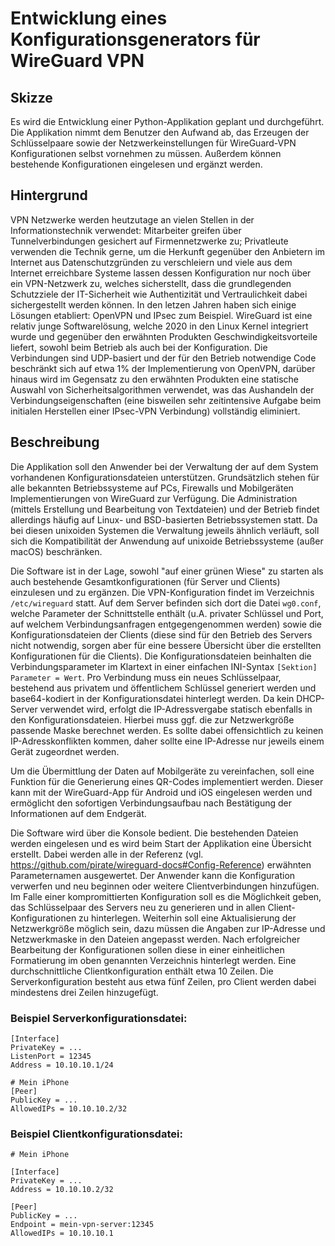 # Entwicklung eines Konfigurationsgenerators für WireGuard VPN

## Skizze
Es wird die Entwicklung einer Python-Applikation geplant und durchgeführt. Die Applikation nimmt dem Benutzer den Aufwand ab, das Erzeugen der Schlüsselpaare sowie der Netzwerkeinstellungen für WireGuard-VPN Konfigurationen selbst vornehmen zu müssen. Außerdem können bestehende Konfigurationen eingelesen und ergänzt werden.

## Hintergrund
VPN Netzwerke werden heutzutage an vielen Stellen in der Informationstechnik verwendet: Mitarbeiter greifen über Tunnelverbindungen gesichert auf Firmennetzwerke zu; Privatleute verwenden die Technik gerne, um die Herkunft gegenüber den Anbietern im Internet aus Datenschutzgründen zu verschleiern und viele aus dem Internet erreichbare Systeme lassen dessen Konfiguration nur noch über ein VPN-Netzwerk zu, welches sicherstellt, dass die grundlegenden Schutzziele der IT-Sicherheit wie Authentizität und Vertraulichkeit dabei sichergestellt werden können. In den letzen Jahren haben sich einige Lösungen etabliert: OpenVPN und IPsec zum Beispiel. WireGuard ist eine relativ junge Softwarelösung, welche 2020 in den Linux Kernel integriert wurde und gegenüber den erwähnten Produkten Geschwindigkeitsvorteile liefert, sowohl beim Betrieb als auch bei der Konfiguration. Die Verbindungen sind UDP-basiert und der für den Betrieb notwendige Code beschränkt sich auf etwa 1% der Implementierung von OpenVPN, darüber hinaus wird im Gegensatz zu den erwähnten Produkten eine statische Auswahl von Sicherheitsalgorithmen verwendet, was das Aushandeln der Verbindungseigenschaften (eine bisweilen sehr zeitintensive Aufgabe beim initialen Herstellen einer IPsec-VPN Verbindung) vollständig eliminiert.

## Beschreibung
Die Applikation soll den Anwender bei der Verwaltung der auf dem System vorhandenen Konfigurationsdateien unterstützen. Grundsätzlich stehen für alle bekannten Betriebssysteme auf PCs, Firewalls und Mobilgeräten Implementierungen von WireGuard zur Verfügung. Die Administration (mittels Erstellung und Bearbeitung von Textdateien) und der Betrieb findet allerdings häufig auf Linux- und BSD-basierten Betriebssystemen statt. Da bei diesen unixoiden Systemen die Verwaltung jeweils ähnlich verläuft, soll sich die Kompatibilität der Anwendung auf unixoide Betriebssysteme (außer macOS) beschränken.

Die Software ist in der Lage, sowohl "auf einer grünen Wiese" zu starten als auch bestehende Gesamtkonfigurationen (für Server und Clients) einzulesen und zu ergänzen. Die VPN-Konfiguration findet im Verzeichnis `/etc/wireguard` statt. Auf dem Server befinden sich dort die Datei `wg0.conf`, welche Parameter der Schnittstelle enthält (u.A. privater Schlüssel und Port, auf welchem Verbindungsanfragen entgegengenommen werden) sowie die Konfigurationsdateien der Clients (diese sind für den Betrieb des Servers nicht notwendig, sorgen aber für eine bessere Übersicht über die erstellten Konfigurationen für die Clients). Die Konfigurationsdateien beinhalten die Verbindungsparameter im Klartext in einer einfachen INI-Syntax `[Sektion] Parameter = Wert`. Pro Verbindung muss ein neues Schlüsselpaar, bestehend aus privatem und öffentlichem Schlüssel generiert werden und base64-kodiert in der Konfigurationsdatei hinterlegt werden. Da kein DHCP-Server verwendet wird, erfolgt die IP-Adressvergabe statisch ebenfalls in den Konfigurationsdateien. Hierbei muss ggf. die zur Netzwerkgröße passende Maske berechnet werden. Es sollte dabei offensichtlich zu keinen IP-Adresskonflikten kommen, daher sollte eine IP-Adresse nur jeweils einem Gerät zugeordnet werden.

Um die Übermittlung der Daten auf Mobilgeräte zu vereinfachen, soll eine Funktion für die Generierung eines QR-Codes implementiert werden. Dieser kann mit der WireGuard-App für Android und iOS eingelesen werden und ermöglicht den sofortigen Verbindungsaufbau nach Bestätigung der Informationen auf dem Endgerät.

Die Software wird über die Konsole bedient. Die bestehenden Dateien werden eingelesen und es wird beim Start der Applikation eine Übersicht erstellt. Dabei werden alle in der Referenz (vgl. https://github.com/pirate/wireguard-docs#Config-Reference) erwähnten Parameternamen ausgewertet. Der Anwender kann die Konfiguration verwerfen und neu beginnen oder weitere Clientverbindungen hinzufügen. Im Falle einer kompromittierten Konfiguration soll es die Möglichkeit geben, das Schlüsselpaar des Servers neu zu generieren und in allen Client-Konfigurationen zu hinterlegen. Weiterhin soll eine Aktualisierung der Netzwerkgröße möglich sein, dazu müssen die Angaben zur IP-Adresse und Netzwerkmaske in den Dateien angepasst werden. Nach erfolgreicher Bearbeitung der Konfigurationen sollen diese in einer einheitlichen Formatierung im oben genannten Verzeichnis hinterlegt werden. Eine durchschnittliche Clientkonfiguration enthält etwa 10 Zeilen. Die Serverkonfiguration besteht aus etwa fünf Zeilen, pro Client werden dabei mindestens drei Zeilen hinzugefügt.

### Beispiel Serverkonfigurationsdatei:
```
[Interface]
PrivateKey = ...
ListenPort = 12345
Address = 10.10.10.1/24

# Mein iPhone
[Peer]
PublicKey = ...
AllowedIPs = 10.10.10.2/32
```

### Beispiel Clientkonfigurationsdatei:
```
# Mein iPhone

[Interface]
PrivateKey = ...
Address = 10.10.10.2/32

[Peer]
PublicKey = ...
Endpoint = mein-vpn-server:12345
AllowedIPs = 10.10.10.1
```
